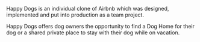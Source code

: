 Happy Dogs is an individual clone of Airbnb which was designed, implemented and put into production as a team project.

Happy Dogs offers dog owners the opportunity to find a Dog Home for their dog or a shared private place to stay with their dog while on vacation. 

